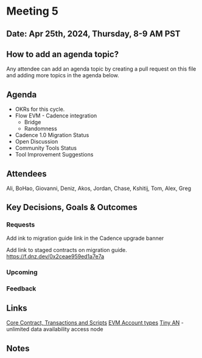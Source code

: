 # Meeting 5

## Date: Apr 25th, 2024, Thursday, 8-9 AM PST

## How to add an agenda topic?
Any attendee can add an agenda topic by creating a pull request on this file and adding more topics in the agenda below.

## Agenda
* OKRs for this cycle.
* Flow EVM - Cadence integration
  * Bridge
  * Randomness
* Cadence 1.0 Migration Status
* Open Discussion
* Community Tools Status
* Tool Improvement Suggestions
  
## Attendees 
Ali, BoHao, Giovanni, Deniz, Akos, Jordan, Chase, Kshitij, Tom, Alex, Greg

## Key Decisions, Goals & Outcomes 
### Requests
Add ink to migration guide link in the Cadence upgrade banner 

Add link to staged contracts on migration guide.
https://f.dnz.dev/0x2ceae959ed1a7e7a


### Upcoming


### Feedback


## Links
[Core Contract, Transactions and Scripts](https://github.com/onflow/flow-core-contracts/tree/stable-cadence/transactions)
[EVM Account types](https://ethereum.org/en/developers/docs/accounts/)
[Tiny AN](https://github.com/onflow/tinyan) - unlimited data availability access node


## Notes

